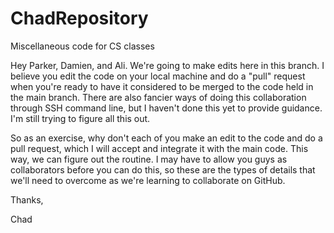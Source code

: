 # ChadRepository
Miscellaneous code for CS classes

Hey Parker, Damien, and Ali. We're going to make edits here in this branch. I believe you edit the code on your local machine and do a "pull" request when you're ready to have it considered to be merged to the code held in the main branch. There are also fancier ways of doing this collaboration through SSH command line, but I haven't done this yet to provide guidance. I'm still trying to figure all this out.

So as an exercise, why don't each of you make an edit to the code and do a pull request, which I will accept and integrate it with the main code. This way, we can figure out the routine. I may have to allow you guys as collaborators before you can do this, so these are the types of details that we'll need to overcome as we're learning to collaborate on GitHub.

Thanks,

Chad
